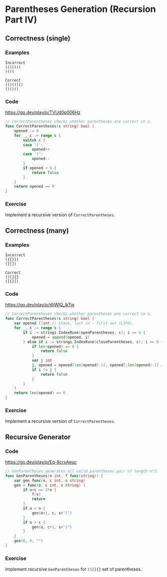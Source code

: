 # Parentheses Generation (Recursion Part IV)

## Correctness (single)

### Examples

```text
Incorrect
(()())(
)()(

Correct
(()())()
()()()
```

### Code

https://go.dev/play/p/TVUd0p006Hz

```go
// CorrectParentheses checks whether parentheses are correct in s.
func CorrectParentheses(s string) bool {
	opened := 0
	for _, c := range s {
		switch c {
		case '(':
			opened++
		case ')':
			opened--
		}
		if opened < 0 {
			return false
		}
	}
	return opened == 0
}
```

### Exercise

Implement a recursive version of `CorrectParentheses`.

## Correctness (many)

### Examples

```text
Incorrect
({[}])
(}[])

Correct
()[]{}
([{}])
```

### Code

https://go.dev/play/p/j6jWlQ_IkTw

```go
// CorrectParentheses checks whether parentheses are correct in s.
func CorrectParentheses(s string) bool {
	var opened []int // Stack, last in - first out (LIFO).
	for _, c := range s {
		if i := strings.IndexRune(openParentheses, c); i >= 0 {
			opened = append(opened, i)
		} else if i := strings.IndexRune(closeParentheses, c); i >= 0 {
			if len(opened) == 0 {
				return false
			}
			var j int
			j, opened = opened[len(opened)-1], opened[:len(opened)-1] // Slice tricks: pop.
			if i != j {
				return false
			}
		}
	}
	return len(opened) == 0
}
```

### Exercise

Implement a recursive version of `CorrectParentheses`.

## Recursive Generator

### Code

https://go.dev/play/p/Eq-8crxAeuc

```go
// GenParentheses generates all valid parentheses pair of length n*2.
func GenParentheses(n int, f func(string)) {
	var gen func(o, c int, s string)
	gen = func(o, c int, s string) {
		if o+c == 2*n {
			f(s)
			return
		}
		if o < n {
			gen(o+1, c, s+"(")
		}
		if o > c {
			gen(o, c+1, s+")")
		}
	}
	gen(0, 0, "")
}
```

### Exercise

Implement recursive `GenParentheses` for `()[]{}` set of parentheses.
